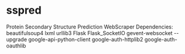 # sspred
Protein Secondary Structure Prediction WebScraper
Dependencies:
beautifulsoup4 lxml urllib3 Flask Flask_SocketIO gevent-websocket --upgrade google-api-python-client google-auth-httplib2 google-auth-oauthlib